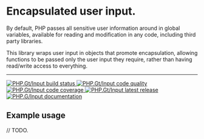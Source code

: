 Encapsulated user input.
========================

By default, PHP passes all sensitive user information around in global variables, available for 
reading and modification in any code, including third party libraries.

This library wraps user input in objects that promote encapsulation, allowing functions to be
passed only the user input they require, rather than having read/write access to everything.

***

<a href="https://circleci.com/gh/phpgt/input" target="_blank">
	<img src="https://img.shields.io/circleci/project/PhpGt/Input.svg?style=for-the-badge" alt="PHP.Gt/Input build status" />
</a>
<a href="https://scrutinizer-ci.com/g/phpgt/input" target="_blank">
	<img src="https://img.shields.io/scrutinizer/g/phpgt/input.svg?style=for-the-badge" alt="PHP.Gt/Input code quality" />
</a>
<a href="https://coveralls.io/r/phpgt/input" target="_blank">
	<img src="https://img.shields.io/scrutinizer/coverage/g/PhpGt/Input/master.svg?style=for-the-badge" alt="PHP.Gt/Input code coverage" />
</a>
<a href="https://packagist.org/packages/phpgt/input" target="_blank">
	<img src="https://img.shields.io/packagist/v/phpgt/input.svg?style=for-the-badge" alt="PHP.Gt/Input latest release" />
</a>
<a href="http://www.php.gt/input" target="_blank">
	<img src="https://img.shields.io/badge/docs-www.php.gt/input-26a5e3.svg?style=flat-square" alt="PHP.G/Input documentation" />
</a>

Example usage
-------------

// TODO.